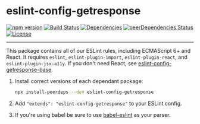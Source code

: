 # eslint-config-getresponse

[![npm version](https://badge.fury.io/js/eslint-config-getresponse.svg)](https://badge.fury.io/js/eslint-config-getresponse)
[![Build Status](https://travis-ci.com/GetResponse/eslint-config-getresponse.svg?branch=master)](https://travis-ci.com/GetResponse/eslint-config-getresponse)
[![Dependencies](https://img.shields.io/david/getresponse/eslint-config-getresponse.svg)](https://david-dm.org/getresponse/eslint-config-getresponse)
[![peerDependencies Status](https://david-dm.org/getresponse/eslint-config-getresponse/peer-status.svg)](https://david-dm.org/getresponse/eslint-config-getresponse?type=peer)
[![License](http://img.shields.io/:license-mit-blue.svg)](http://badges.mit-license.org)

---

This package contains all of our ESLint rules, including ECMAScript 6+ and React. It requires `eslint`, `eslint-plugin-import`, `eslint-plugin-react`, and `eslint-plugin-jsx-a11y`. If you don't need React, see [eslint-config-getresponse-base](https://github.com/getresponse/eslint-config-getresponse-base/).

1. Install correct versions of each dependant package:

   ```bash
   npx install-peerdeps --dev eslint-config-getresponse
   ```

2. Add `"extends": "eslint-config-getresponse"` to your ESLint config.

3. If you're using babel be sure to use [babel-eslint](https://github.com/babel/babel-eslint) as your parser.
